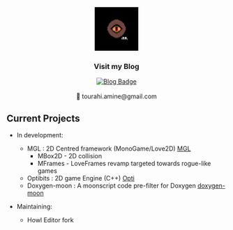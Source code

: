 <div id="header" align="center">
  <img src="https://github.com/Tourahi/Tourahi/blob/master/logo.png" width="100"/>
</div>

<div id="badges" align="center">
  <h3> Visit my Blog </h3>
  <a href="https://atblog.neocities.org/">
    <img src="https://img.shields.io/static/v1?label=Blog&message=atBlog&color=A25B15" alt="Blog Badge"/>
  </a>
</div>
<br/> 

 <div id="header" align="center">
  📧 tourahi.amine@gmail.com
</div>
<h2>Current Projects</h2>

* In development:
  * MGL : 2D Centred framework (MonoGame/Love2D)  [MGL](https://github.com/MoonGameLab)
    * MBox2D - 2D collision
    * MFrames - LoveFrames revamp targeted towards rogue-like games 
  * Optibits : 2D game Engine (C++) [Opti](https://github.com/Tourahi/Optibits)
  * Doxygen-moon : A moonscript code pre-filter for Doxygen [doxygen-moon](https://github.com/MoonGameLab/doxygen-moon)
  
* Maintaining:
  * Howl Editor fork

